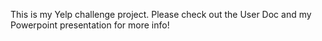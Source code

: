 This is my Yelp challenge project. Please check out the User Doc and my Powerpoint presentation for more info!
